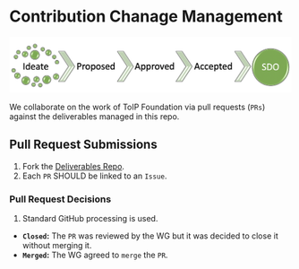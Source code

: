 # Contribution Chanage Management

![lifecycle](../_images/lifecycle.png)

We collaborate on the work of ToIP Foundation via pull requests (`PRs`) against the deliverables managed in this repo.

## Pull Request Submissions
1. Fork the [Deliverables Repo](https://github.com/trustoverip/deliverables).
2. Each `PR` SHOULD be linked to an `Issue`.


### Pull Request Decisions
1. Standard GitHub processing is used.
  * **`Closed`:** The `PR` was reviewed by the WG but it was decided to close it without merging it.
  * **`Merged`:** The WG agreed to `merge` the `PR`.
